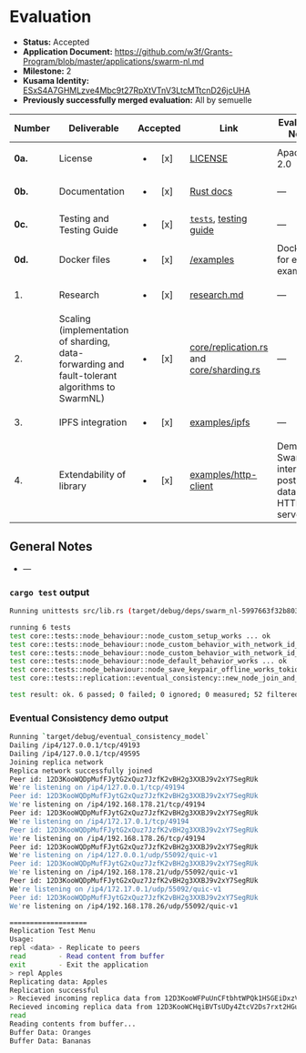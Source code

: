 # Evaluation

- **Status:** Accepted
- **Application Document:** https://github.com/w3f/Grants-Program/blob/master/applications/swarm-nl.md
- **Milestone:** 2
- **Kusama Identity:** [ESxS4A7GHMLzve4Mbc9t27RpXtVTnV3LtcMTtcnD26jcUHA](https://polkascan.io/pre/kusama/account/ESxS4A7GHMLzve4Mbc9t27RpXtVTnV3LtcMTtcnD26jcUHA)
- **Previously successfully merged evaluation:** All by semuelle

| Number | Deliverable | Accepted | Link | Evaluation Notes |
| ------ | ----------- | :------: | ---- |----------------- |
| **0a.** | License | <ul><li>[x] </li></ul> | [LICENSE](https://github.com/algorealmInc/SwarmNL/blob/9049b7d0578529a5d86e5d872934b2cc192abe8d/LICENSE) | Apache 2.0 |
| **0b.** | Documentation | <ul><li>[x] </li></ul> | [Rust docs](https://algorealminc.github.io/SwarmNL/swarm_nl/index.html)| — |
| **0c.** | Testing and Testing Guide | <ul><li>[x] </li></ul> | [`tests`](https://github.com/algorealmInc/SwarmNL/tree/9049b7d0578529a5d86e5d872934b2cc192abe8d/swarm-nl/src/core/tests), [testing guide](https://algorealminc.github.io/SwarmNL/swarm_nl/testing_guide/index.html) | — |
| **0d.** | Docker files | <ul><li>[x] </li></ul> | [/examples](https://github.com/algorealmInc/SwarmNL/tree/9049b7d0578529a5d86e5d872934b2cc192abe8d/examples) | Dockerfiles for every example |
| 1. | Research | <ul><li>[x] </li></ul> | [research.md](https://github.com/algorealmInc/SwarmNL/blob/9049b7d0578529a5d86e5d872934b2cc192abe8d/research.md) | — |
| 2. | Scaling (implementation of sharding, data-forwarding and fault-tolerant algorithms to SwarmNL) | <ul><li>[x] </li></ul> | [core/replication.rs](https://github.com/algorealmInc/SwarmNL/blob/9049b7d0578529a5d86e5d872934b2cc192abe8d/swarm-nl/src/core/replication.rs) and [core/sharding.rs](https://github.com/algorealmInc/SwarmNL/blob/9049b7d0578529a5d86e5d872934b2cc192abe8d/swarm-nl/src/core/sharding.rs) | — |
| 3. | IPFS integration | <ul><li>[x] </li></ul> | [examples/ipfs](https://github.com/algorealmInc/SwarmNL/tree/9049b7d0578529a5d86e5d872934b2cc192abe8d/examples/ipfs) | — |
| 4. | Extendability of library | <ul><li>[x] </li></ul> | [examples/http-client](https://github.com/algorealmInc/SwarmNL/tree/9049b7d0578529a5d86e5d872934b2cc192abe8d/examples/http-client) | Demo of SwarmNL's interface posting data to an HTTP server |


## General Notes

- —

### `cargo test` output

```sh
Running unittests src/lib.rs (target/debug/deps/swarm_nl-5997663f32b803a3)

running 6 tests
test core::tests::node_behaviour::node_custom_setup_works ... ok
test core::tests::node_behaviour::node_custom_behavior_with_network_id_works ... ok
test core::tests::node_behaviour::node_custom_behavior_with_network_id_fails - should panic ... ok
test core::tests::node_behaviour::node_default_behavior_works ... ok
test core::tests::node_behaviour::node_save_keypair_offline_works_tokio ... ok
test core::tests::replication::eventual_consistency::new_node_join_and_sync_works ... ok

test result: ok. 6 passed; 0 failed; 0 ignored; 0 measured; 52 filtered out; finished in 26.14s
```

### Eventual Consistency demo output

```sh
Running `target/debug/eventual_consistency_model`
Dailing /ip4/127.0.0.1/tcp/49193
Dailing /ip4/127.0.0.1/tcp/49595
Joining replica network
Replica network successfully joined
Peer id: 12D3KooWQDpMufFJytG2xQuz7JzfK2vBH2g3XXBJ9v2xY7SegRUk
We're listening on /ip4/127.0.0.1/tcp/49194
Peer id: 12D3KooWQDpMufFJytG2xQuz7JzfK2vBH2g3XXBJ9v2xY7SegRUk
We're listening on /ip4/192.168.178.21/tcp/49194
Peer id: 12D3KooWQDpMufFJytG2xQuz7JzfK2vBH2g3XXBJ9v2xY7SegRUk
We're listening on /ip4/172.17.0.1/tcp/49194
Peer id: 12D3KooWQDpMufFJytG2xQuz7JzfK2vBH2g3XXBJ9v2xY7SegRUk
We're listening on /ip4/192.168.178.26/tcp/49194
Peer id: 12D3KooWQDpMufFJytG2xQuz7JzfK2vBH2g3XXBJ9v2xY7SegRUk
We're listening on /ip4/127.0.0.1/udp/55092/quic-v1
Peer id: 12D3KooWQDpMufFJytG2xQuz7JzfK2vBH2g3XXBJ9v2xY7SegRUk
We're listening on /ip4/192.168.178.21/udp/55092/quic-v1
Peer id: 12D3KooWQDpMufFJytG2xQuz7JzfK2vBH2g3XXBJ9v2xY7SegRUk
We're listening on /ip4/172.17.0.1/udp/55092/quic-v1
Peer id: 12D3KooWQDpMufFJytG2xQuz7JzfK2vBH2g3XXBJ9v2xY7SegRUk
We're listening on /ip4/192.168.178.26/udp/55092/quic-v1

===================
Replication Test Menu
Usage:
repl <data> - Replicate to peers
read        - Read content from buffer
exit        - Exit the application
> repl Apples
Replicating data: Apples
Replication successful
> Recieved incoming replica data from 12D3KooWFPuUnCFtbhtWPQk1HSGEiDxzVrQAxYZW5zuv2kGrsam4
Recieved incoming replica data from 12D3KooWCHqiBVTsUDy4ZtcV2Ds7rxt2HGuaT5dHTKskw68Y8AWu
read
Reading contents from buffer...
Buffer Data: Oranges
Buffer Data: Bananas
```